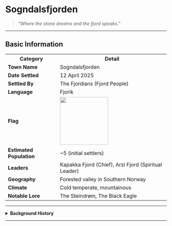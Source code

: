 # Sogndalsfjorden

> *“Where the stone dreams and the fjord speaks.”*

---

## **Basic Information**

<table>
  <tr><th>Category</th><th>Detail</th></tr>
  <tr><td><strong>Town Name</strong></td><td>Sogndalsfjorden</td></tr>
  <tr><td><strong>Date Settled</strong></td><td>12 April 2025</td></tr>
  <tr><td><strong>Settled By</strong></td><td>The Fjordians (Fjord People)</td></tr>
  <tr><td><strong>Language</strong></td><td>Fjorik</td></tr>
  <tr><td><strong>Flag</strong></td><td><img src="../../../../.gitbook/assets/Sogndalsfjorden.png" width="150"/></td></tr>
  <tr><td><strong>Estimated Population</strong></td><td>~5 (initial settlers)</td></tr>
  <tr><td><strong>Leaders</strong></td><td>Kapakka Fjord (Chief), Arzi Fjord (Spiritual Leader)</td></tr>
  <tr><td><strong>Geography</strong></td><td>Forested valley in Southern Norway</td></tr>
  <tr><td><strong>Climate</strong></td><td>Cold temperate, mountainous</td></tr>
  <tr><td><strong>Notable Lore</strong></td><td>The Steindrøm, The Black Eagle</td></tr>
</table>

---

<details>
<summary><strong>Background History</strong></summary>

<br>

**Sogndalsfjorden** was founded on **12 April 2025** by the **Fjordians**, a nomadic people originally from the **Eurasian Steppe**. Driven from their homeland by **Mongol invasions**, they migrated westward for many years under the leadership of **Kapakka** and **Arzi Fjord**.

The Fjordians brought with them a unique culture marked by their guttural language, **Fjorik**, as well as a diet of sweet berries, and rich oral traditions. Their settlement in the Norwegian fjords marks the end of their nomadic history and the beginning of a new chapter.

According to legend, their arrival fulfills an ancient prophecy known as **"The Steindrøm"**—a vision of a rebirth in a cold land surrounded by mist and stone. Some claim seeing a mysterious **black eagle** found near the camp is tied to this prophecy, though its origin remains unknown.

Today, **Sogndalsfjorden** stands as the spiritual and cultural foundation of the reborn Fjordian people.

</details>

---
